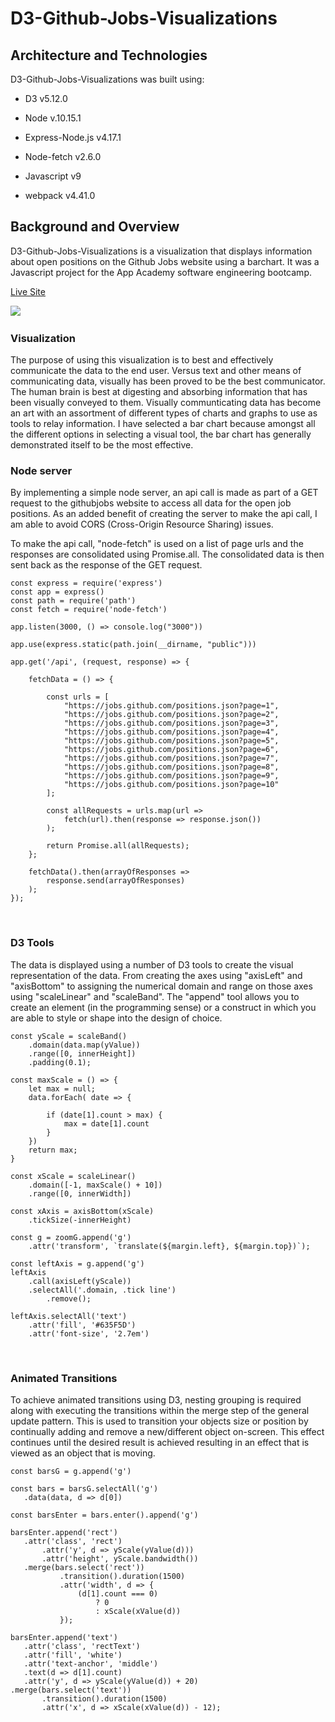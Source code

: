 # D3-Github-Jobs-Visualizations

## Architecture and Technologies


D3-Github-Jobs-Visualizations was built using:

* D3 v5.12.0

* Node v.10.15.1

* Express-Node.js v4.17.1

* Node-fetch v2.6.0

* Javascript v9

* webpack v4.41.0
&nbsp;
&nbsp;
&nbsp;
## Background and Overview

D3-Github-Jobs-Visualizations is a visualization that displays information about open positions on the Github Jobs website using a barchart. It was a Javascript project for the App Academy software engineering bootcamp.

[Live Site](http://www.d3githubjobsvisualization.com/)

![](./public/Viz.gif)
&nbsp;
&nbsp;
&nbsp;
### Visualization

The purpose of using this visualization is to best and effectively communicate the data to the end user.  Versus text and other means of communicating data, visually has been proved to be the best communicator.  The human brain is best at digesting and absorbing information that has been visually conveyed to them.  Visually communticating data has become an art with an assortment of different types of charts and graphs to use as tools to relay information.  I have selected a bar chart because amongst all the different options in selecting a visual tool, the bar chart has generally demonstrated itself to be the most effective. 
&nbsp;
&nbsp;
### Node server

By implementing a simple node server, an api call is made as part of a GET request to the githubjobs website to access all data for the open job positions. As an added benefit of creating the server to make the api call, I am able to avoid CORS (Cross-Origin Resource Sharing) issues. 

To make the api call, "node-fetch" is used on a list of page urls and the responses are consolidated using Promise.all. The consolidated data is then sent back as the response of the GET request.

```
const express = require('express')
const app = express()
const path = require('path')
const fetch = require('node-fetch')

app.listen(3000, () => console.log("3000"))

app.use(express.static(path.join(__dirname, "public")))

app.get('/api', (request, response) => {

    fetchData = () => {

        const urls = [
            "https://jobs.github.com/positions.json?page=1",
            "https://jobs.github.com/positions.json?page=2",
            "https://jobs.github.com/positions.json?page=3",
            "https://jobs.github.com/positions.json?page=4",
            "https://jobs.github.com/positions.json?page=5",
            "https://jobs.github.com/positions.json?page=6",
            "https://jobs.github.com/positions.json?page=7",
            "https://jobs.github.com/positions.json?page=8",
            "https://jobs.github.com/positions.json?page=9",
            "https://jobs.github.com/positions.json?page=10"
        ];

        const allRequests = urls.map(url =>
            fetch(url).then(response => response.json())
        );

        return Promise.all(allRequests);
    };

    fetchData().then(arrayOfResponses =>
        response.send(arrayOfResponses)
    );
});
```
&nbsp;
&nbsp;
### D3 Tools

The data is displayed using a number of D3 tools to create the visual representation of the data.  From creating the axes using "axisLeft" and "axisBottom" to assigning the numerical domain and range on those axes using "scaleLinear" and "scaleBand". The "append" tool allows you to create an element (in the programming sense) or a construct in which you are able to style or shape into the design of choice.  

```
const yScale = scaleBand()
    .domain(data.map(yValue))
    .range([0, innerHeight])
    .padding(0.1);

const maxScale = () => {
    let max = null;
    data.forEach( date => {
        
        if (date[1].count > max) {
            max = date[1].count
        }
    })
    return max;
}
    
const xScale = scaleLinear()
    .domain([-1, maxScale() + 10])
    .range([0, innerWidth])  

const xAxis = axisBottom(xScale)
    .tickSize(-innerHeight)

const g = zoomG.append('g')
    .attr('transform', `translate(${margin.left}, ${margin.top})`);

const leftAxis = g.append('g')
leftAxis
    .call(axisLeft(yScale))
    .selectAll('.domain, .tick line')
        .remove();        

leftAxis.selectAll('text')
    .attr('fill', '#635F5D')
    .attr('font-size', '2.7em')
```
&nbsp;
&nbsp;
### Animated Transitions

 To achieve animated transitions using D3, nesting grouping is required along with executing the transitions within the merge step of the general update pattern.  This is used to transition your objects size or position by continually adding and remove a new/different object on-screen. This effect continues until the desired result is achieved resulting in an effect that is viewed as an object that is moving. 
 
 ```
 const barsG = g.append('g')

const bars = barsG.selectAll('g')
    .data(data, d => d[0])

const barsEnter = bars.enter().append('g')

barsEnter.append('rect')
    .attr('class', 'rect')
        .attr('y', d => yScale(yValue(d)))
        .attr('height', yScale.bandwidth())
    .merge(bars.select('rect'))
            .transition().duration(1500)
            .attr('width', d => {                    
                (d[1].count === 0) 
                    ? 0 
                    : xScale(xValue(d))
            });

barsEnter.append('text')
    .attr('class', 'rectText')
    .attr('fill', 'white')
    .attr('text-anchor', 'middle')
    .text(d => d[1].count)
    .attr('y', d => yScale(yValue(d)) + 20)
.merge(bars.select('text'))
        .transition().duration(1500)
        .attr('x', d => xScale(xValue(d)) - 12);
 ``` 
 
 
